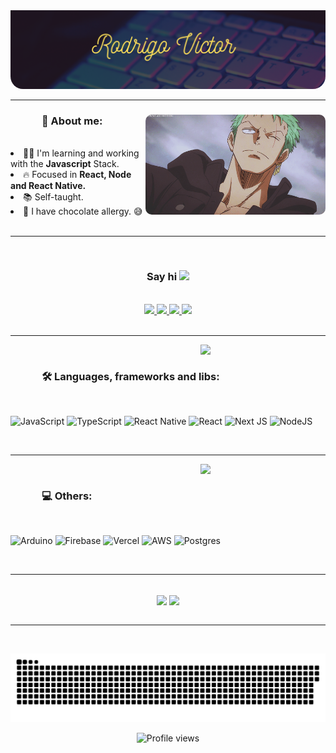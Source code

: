 <img src="assets/banner_rodrigo_victor.png" style="border-radius:0 0 20px 20px;" heigth="100"/>

---

<div align="center">
  <img align="right" src="assets/person.gif" style="border-radius:10px;" height="160" />
  
  <h3 style="margin-left:50px;" align="left" >🧍 About me:</h3>
  </br>
  
  <div align="left">
    <li>👨‍💻 I'm learning and working with the <b>Javascript</b> Stack.</li>
    <li>🔥 Focused in <b>React, Node and React Native.</b></li>
    <li>📚 Self-taught.</li>
    <li>🍫 I have chocolate allergy. 😅</li>
  </div>
  
  </br>

---

  </br>
  <h3 align="center">Say hi <img src="https://raw.githubusercontent.com/kaueMarques/kaueMarques/master/hi.gif" width="30px"> </h3>
  </br>
  <div>
    <a href="https://linkedin.com/in/rodrigo-victor-5a7707174" target="_blank">
      <img src="https://img.shields.io/badge/linkedin-%230077B5.svg?style=for-the-badge&logo=linkedin&logoColor=white" />
    </a>
    <a href="https://instagram.com/rodrigo_rvsn" target="_blank" > 
      <img src="https://img.shields.io/badge/Instagram-%23E4405F.svg?style=for-the-badge&logo=Instagram&logoColor=white" />
    </a>
    <a href="mailto:rodrigovictor81@gmail.com?subject=Hello%20again" target="_blank">
      <img src="https://img.shields.io/badge/Gmail-D14836?style=for-the-badge&logo=gmail&logoColor=white" />
    </a>
    <a href="https://app.rocketseat.com.br/me/rodrigorvsn" target="_blank">
      <img src="https://img.shields.io/badge/Rocketseat-%237159c1?style=for-the-badge&logo=rocket" />
    </a>  
  </div>
  </br>
  
  ---
  
<div align="center">
  <img align="right" src="https://thumbs.gfycat.com/CheerySeparateGoldeneye-size_restricted.gif" width="200px"/>
  
  
  <div align="left">
    </br>
  <h3 style="margin-left:50px;">🛠️ Languages, frameworks and libs:</h3>
  </br>
  
  ![JavaScript](https://img.shields.io/badge/javascript-%23323330.svg?style=for-the-badge&logo=javascript&logoColor=%23F7DF1E)
  ![TypeScript](https://img.shields.io/badge/typescript-%23007ACC.svg?style=for-the-badge&logo=typescript&logoColor=white)
  ![React Native](https://img.shields.io/badge/react_native-%2320232a.svg?style=for-the-badge&logo=react&logoColor=%2361DAFB)
  ![React](https://img.shields.io/badge/react-%2320232a.svg?style=for-the-badge&logo=react&logoColor=%2361DAFB)
  ![Next JS](https://img.shields.io/badge/Next-black?style=for-the-badge&logo=next.js&logoColor=white)
  ![NodeJS](https://img.shields.io/badge/node.js-6DA55F?style=for-the-badge&logo=node.js&logoColor=white)
  
  </div>
  </br>
</div>  
  
  ---
 
<div align="center">
  <img align="right" src="https://cdn.dribbble.com/users/2154592/screenshots/10163860/image.gif" width="200px"/>
  
  <div align="left">
    </br>
  <h3 style="margin-left:50px;">💻 Others:</h3>
  </br>
    
  ![Arduino](https://img.shields.io/badge/-Arduino-00979D?style=for-the-badge&logo=Arduino&logoColor=white)
  ![Firebase](https://img.shields.io/badge/firebase-%23039BE5.svg?style=for-the-badge&logo=firebase)
  ![Vercel](https://img.shields.io/badge/vercel-%23000000.svg?style=for-the-badge&logo=vercel&logoColor=white)
  ![AWS](https://img.shields.io/badge/AWS-%23FF9900.svg?style=for-the-badge&logo=amazon-aws&logoColor=white)
  ![Postgres](https://img.shields.io/badge/postgres-%23316192.svg?style=for-the-badge&logo=postgresql&logoColor=white)
  
  </div>
  </br>
</div>  

  ---
  
</div>
  </br>
  <div align="center" >
    <img width="400px" align="center" src="https://github-readme-stats-eight-theta.vercel.app/api/top-langs/?username=RodrigoRVSN&layout=compact&langs_count=8&theme=radical" />
    <img width="400px" align="center" src="https://github-readme-stats-eight-theta.vercel.app/api?username=RodrigoRVSN&show_icons=true&theme=radical&include_all_commits=true&count_private=true" />
  </div>
  </br>

---

</br>
  
![Snake animation](https://github.com/rodrigorvsn/rodrigorvsn/blob/output/github-contribution-grid-snake.svg)
<p align="center"> <img src="https://komarev.com/ghpvc/?username=rodrigorvsn" alt="Profile views" /> </p>
